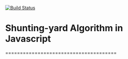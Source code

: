 [![Build Status](https://travis-ci.org/tdtrung17693/shunting-yard-js.svg?branch=master)](https://travis-ci.org/tdtrung17693/shunting-yard-js)

# Shunting-yard Algorithm in Javascript
======================================

